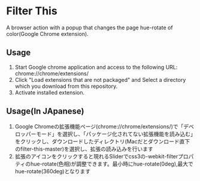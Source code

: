 Filter This
======================
A browser action with a popup that changes the page hue-rotate of color(Google Chrome extension).

Usage
------
1. Start Google chrome application and access to the following URL:
   chrome://chrome/extensions/
2. Click "Load extensions that are not packaged" and Select a directory which you download from this repository.
3. Activate installed extension.

Usage(In JApanese)
------
1. Google Chromeの拡張機能ページ(chrome://chrome/extensions/)で「デベロッパーモード」を選択し、「パッケージ化されてない拡張機能を読み込む」をクリックし、ダウンロードしたディレクトリ(Macだとダウンロード直下のfilter-this-master)を選択し、拡張の読み込みを行います
2. 拡張のアイコンをクリックすると現れるSliderでcss3の-webkit-filterプロパティのhue-rotate(色相)が調整できます。最小時にhue-rotate(0deg),最大でhue-rotate(360deg)となります
